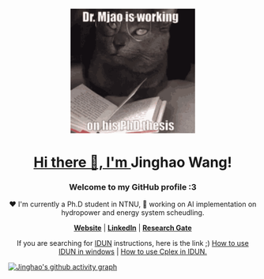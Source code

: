 <p align="center">
  <a href="https://jinghaow.github.io/">
    <img src="https://github.com/JinghaoW/JinghaoW/blob/main/dr-mjao.gif" alt="Banner" width="50%">
</p>

<h1 align="center"> Hi there 👋, I'm <a https://jinghaow.github.io/">Jinghao Wang</a>!</h1>

  </a>
</p>
<h3 align="center">Welcome to my GitHub profile :3</h3>
<p align="center">❤ I'm currently a Ph.D student in NTNU, 🔭 working on AI implementation on hydropower and energy system scheudling.</p>

<p align="center">
  <strong><a href="https://jinghaow.github.io/">Website</a></strong> |
  <strong><a href="linkedin.com/in/jinghao-wang">LinkedIn</a></strong> |
  <strong><a href="https://www.researchgate.net/profile/Jinghao-Wang">Research Gate</a></strong>
  
<p align="center">If you are searching for <a href="https://www.hpc.ntnu.no/idun/">IDUN</a> instructions, here is the link ;)  <a href="https://jinghaow.github.io/2023/09/22/Idun/#">How to use IDUN in windows</a> | 
  <a href= "https://jinghaow.github.io/2025/04/08/how-to-use-cplex-in-IDUN/"> How to use Cplex in IDUN.</p>
</p>

  
  


  
[![Jinghao's github activity graph](https://github-readme-activity-graph.vercel.app/graph?username=JinghaoW&theme=nightowl)](https://github.com/JinghaoW/github-readme-activity-graph)
